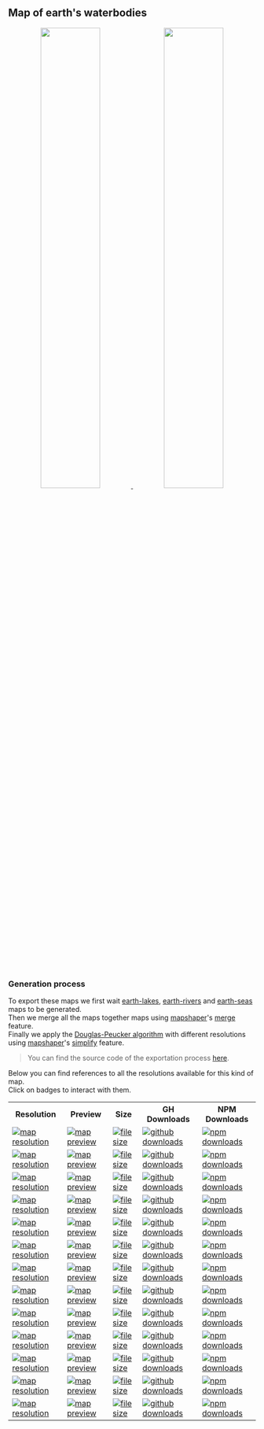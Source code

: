 ## Map of earth's waterbodies
<p align="center">
  <a alt="see earth-waterbodies on mapshaper" href="http://mapshaper.org/?files=https://cdn.rawgit.com/simonepri/geo-maps/master/previews/earth-waterbodies.geo.json">
    <img src="https://raw.githubusercontent.com/simonepri/geo-maps/master/media/geo-maps-earth-waterbodies-shape.png" width ="49%"/>
  </a>
  <a alt="see earth-waterbodies on geojson.io" href="http://geojson.io/#data=data:text/x-url,https://cdn.rawgit.com/simonepri/geo-maps/master/previews/earth-waterbodies.geo.json">
    <img src="https://raw.githubusercontent.com/simonepri/geo-maps/master/media/geo-maps-earth-waterbodies-hover.png" width ="49%"/>
  </a>
</p>

### Generation process
To export these maps we first wait [earth-lakes](./earth-lakes.md), [earth-rivers](./earth-rivers.md) and [earth-seas](./earth-seas.md) maps to be generated.  
Then we merge all the maps together maps using [mapshaper](https://github.com/mbloch/mapshaper)'s [merge](https://github.com/mbloch/mapshaper/wiki/Command-Reference#-merge-layers) feature.  
Finally we apply the [Douglas-Peucker algorithm](https://en.wikipedia.org/wiki/Ramer%E2%80%93Douglas%E2%80%93Peucker_algorithm#Algorithm) with different resolutions using [mapshaper](https://github.com/mbloch/mapshaper)'s [simplify](https://github.com/mbloch/mapshaper/wiki/Command-Reference#-simplify) feature.

> You can find the source code of the exportation process [here](gulp/maps/earth-waterbodies.js).

Below you can find references to all the resolutions available for this kind of map.  
Click on badges to interact with them.

<table>
  <tr>
    <th>Resolution</th>
    <th>Preview</th>
    <th>Size</th>
    <th>GH Downloads</th>
    <th>NPM Downloads</th>
  </tr>

  <tr>
    <td>
      <a href="#earth-waterbodies">
        <img src="https://img.shields.io/badge/resolution-1m-f1c40f.svg" alt="map resolution"/>
      </a>
    </td>
    <td>
      <a href="http://mapshaper.org/?files=https://unpkg.com/@geo-maps/earth-waterbodies-1m/map.geo.json">
        <img src="https://img.shields.io/badge/preview-mapshaper-1abc9c.svg" alt="map preview"/>
      </a>
    </td>
    <td>
      <a href="#earth-waterbodies">
        <img src="http://img.badgesize.io/https://unpkg.com/@geo-maps/earth-waterbodies-1m/map.geo.json" alt="file size"/>
      </a>
    </td>
    <td>
      <a href="https://github.com/simonepri/geo-maps/releases/download/v0.6.0/earth-waterbodies-1m.geo.json">
        <img src="https://img.shields.io/github/downloads/simonepri/geo-maps/latest/earth-waterbodies-1m.geo.json.svg" alt="github downloads"/>
      </a>
    </td>
    <td>
      <a href="https://www.npmjs.com/package/@geo-maps/earth-waterbodies-1m">
        <img src="https://img.shields.io/npm/dm/@geo-maps/earth-waterbodies-1m.svg" alt="npm downloads"/>
      </a>
    </td>
  </tr>

  <tr>
    <td>
      <a href="#earth-waterbodies">
        <img src="https://img.shields.io/badge/resolution-2m5-f1c40f.svg" alt="map resolution"/>
      </a>
    </td>
    <td>
      <a href="http://mapshaper.org/?files=https://unpkg.com/@geo-maps/earth-waterbodies-2m5/map.geo.json">
        <img src="https://img.shields.io/badge/preview-mapshaper-1abc9c.svg" alt="map preview"/>
      </a>
    </td>
    <td>
      <a href="#earth-waterbodies">
        <img src="http://img.badgesize.io/https://unpkg.com/@geo-maps/earth-waterbodies-2m5/map.geo.json" alt="file size"/>
      </a>
    </td>
    <td>
      <a href="https://github.com/simonepri/geo-maps/releases/download/v0.6.0/earth-waterbodies-2m5.geo.json">
        <img src="https://img.shields.io/github/downloads/simonepri/geo-maps/latest/earth-waterbodies-2m5.geo.json.svg" alt="github downloads"/>
      </a>
    </td>
    <td>
      <a href="https://www.npmjs.com/package/@geo-maps/earth-waterbodies-2m5">
        <img src="https://img.shields.io/npm/dm/@geo-maps/earth-waterbodies-2m5.svg" alt="npm downloads"/>
      </a>
    </td>
  </tr>

  <tr>
    <td>
      <a href="#earth-waterbodies">
        <img src="https://img.shields.io/badge/resolution-5m-f1c40f.svg" alt="map resolution"/>
      </a>
    </td>
    <td>
      <a href="http://mapshaper.org/?files=https://unpkg.com/@geo-maps/earth-waterbodies-5m/map.geo.json">
        <img src="https://img.shields.io/badge/preview-mapshaper-1abc9c.svg" alt="map preview"/>
      </a>
    </td>
    <td>
      <a href="#earth-waterbodies">
        <img src="http://img.badgesize.io/https://unpkg.com/@geo-maps/earth-waterbodies-5m/map.geo.json" alt="file size"/>
      </a>
    </td>
    <td>
      <a href="https://github.com/simonepri/geo-maps/releases/download/v0.6.0/earth-waterbodies-5m.geo.json">
        <img src="https://img.shields.io/github/downloads/simonepri/geo-maps/latest/earth-waterbodies-5m.geo.json.svg" alt="github downloads"/>
      </a>
    </td>
    <td>
      <a href="https://www.npmjs.com/package/@geo-maps/earth-waterbodies-5m">
        <img src="https://img.shields.io/npm/dm/@geo-maps/earth-waterbodies-5m.svg" alt="npm downloads"/>
      </a>
    </td>
  </tr>

  <tr>
    <td>
      <a href="#earth-waterbodies">
        <img src="https://img.shields.io/badge/resolution-10m-f1c40f.svg" alt="map resolution"/>
      </a>
    </td>
    <td>
      <a href="http://mapshaper.org/?files=https://unpkg.com/@geo-maps/earth-waterbodies-10m/map.geo.json">
        <img src="https://img.shields.io/badge/preview-mapshaper-1abc9c.svg" alt="map preview"/>
      </a>
    </td>
    <td>
      <a href="#earth-waterbodies">
        <img src="http://img.badgesize.io/https://unpkg.com/@geo-maps/earth-waterbodies-10m/map.geo.json" alt="file size"/>
      </a>
    </td>
    <td>
      <a href="https://github.com/simonepri/geo-maps/releases/download/v0.6.0/earth-waterbodies-10m.geo.json">
        <img src="https://img.shields.io/github/downloads/simonepri/geo-maps/latest/earth-waterbodies-10m.geo.json.svg" alt="github downloads"/>
      </a>
    </td>
    <td>
      <a href="https://www.npmjs.com/package/@geo-maps/earth-waterbodies-10m">
        <img src="https://img.shields.io/npm/dm/@geo-maps/earth-waterbodies-10m.svg" alt="npm downloads"/>
      </a>
    </td>
  </tr>

  <tr>
    <td>
      <a href="#earth-waterbodies">
        <img src="https://img.shields.io/badge/resolution-25m-f1c40f.svg" alt="map resolution"/>
      </a>
    </td>
    <td>
      <a href="http://mapshaper.org/?files=https://unpkg.com/@geo-maps/earth-waterbodies-25m/map.geo.json">
        <img src="https://img.shields.io/badge/preview-mapshaper-1abc9c.svg" alt="map preview"/>
      </a>
    </td>
    <td>
      <a href="#earth-waterbodies">
        <img src="http://img.badgesize.io/https://unpkg.com/@geo-maps/earth-waterbodies-25m/map.geo.json" alt="file size"/>
      </a>
    </td>
    <td>
      <a href="https://github.com/simonepri/geo-maps/releases/download/v0.6.0/earth-waterbodies-25m.geo.json">
        <img src="https://img.shields.io/github/downloads/simonepri/geo-maps/latest/earth-waterbodies-25m.geo.json.svg" alt="github downloads"/>
      </a>
    </td>
    <td>
      <a href="https://www.npmjs.com/package/@geo-maps/earth-waterbodies-25m">
        <img src="https://img.shields.io/npm/dm/@geo-maps/earth-waterbodies-25m.svg" alt="npm downloads"/>
      </a>
    </td>
  </tr>

  <tr>
    <td>
      <a href="#earth-waterbodies">
        <img src="https://img.shields.io/badge/resolution-50m-f1c40f.svg" alt="map resolution"/>
      </a>
    </td>
    <td>
      <a href="http://mapshaper.org/?files=https://unpkg.com/@geo-maps/earth-waterbodies-50m/map.geo.json">
        <img src="https://img.shields.io/badge/preview-mapshaper-1abc9c.svg" alt="map preview"/>
      </a>
    </td>
    <td>
      <a href="#earth-waterbodies">
        <img src="http://img.badgesize.io/https://unpkg.com/@geo-maps/earth-waterbodies-50m/map.geo.json" alt="file size"/>
      </a>
    </td>
    <td>
      <a href="https://github.com/simonepri/geo-maps/releases/download/v0.6.0/earth-waterbodies-50m.geo.json">
        <img src="https://img.shields.io/github/downloads/simonepri/geo-maps/latest/earth-waterbodies-50m.geo.json.svg" alt="github downloads"/>
      </a>
    </td>
    <td>
      <a href="https://www.npmjs.com/package/@geo-maps/earth-waterbodies-50m">
        <img src="https://img.shields.io/npm/dm/@geo-maps/earth-waterbodies-50m.svg" alt="npm downloads"/>
      </a>
    </td>
  </tr>

  <tr>
    <td>
      <a href="#earth-waterbodies">
        <img src="https://img.shields.io/badge/resolution-100m-f1c40f.svg" alt="map resolution"/>
      </a>
    </td>
    <td>
      <a href="http://mapshaper.org/?files=https://unpkg.com/@geo-maps/earth-waterbodies-100m/map.geo.json">
        <img src="https://img.shields.io/badge/preview-mapshaper-1abc9c.svg" alt="map preview"/>
      </a>
    </td>
    <td>
      <a href="#earth-waterbodies">
        <img src="http://img.badgesize.io/https://unpkg.com/@geo-maps/earth-waterbodies-100m/map.geo.json" alt="file size"/>
      </a>
    </td>
    <td>
      <a href="https://github.com/simonepri/geo-maps/releases/download/v0.6.0/earth-waterbodies-100m.geo.json">
        <img src="https://img.shields.io/github/downloads/simonepri/geo-maps/latest/earth-waterbodies-100m.geo.json.svg" alt="github downloads"/>
      </a>
    </td>
    <td>
      <a href="https://www.npmjs.com/package/@geo-maps/earth-waterbodies-100m">
        <img src="https://img.shields.io/npm/dm/@geo-maps/earth-waterbodies-100m.svg" alt="npm downloads"/>
      </a>
    </td>
  </tr>

  <tr>
    <td>
      <a href="#earth-waterbodies">
        <img src="https://img.shields.io/badge/resolution-250m-f1c40f.svg" alt="map resolution"/>
      </a>
    </td>
    <td>
      <a href="http://mapshaper.org/?files=https://unpkg.com/@geo-maps/earth-waterbodies-250m/map.geo.json">
        <img src="https://img.shields.io/badge/preview-mapshaper-1abc9c.svg" alt="map preview"/>
      </a>
    </td>
    <td>
      <a href="#earth-waterbodies">
        <img src="http://img.badgesize.io/https://unpkg.com/@geo-maps/earth-waterbodies-250m/map.geo.json" alt="file size"/>
      </a>
    </td>
    <td>
      <a href="https://github.com/simonepri/geo-maps/releases/download/v0.6.0/earth-waterbodies-250m.geo.json">
        <img src="https://img.shields.io/github/downloads/simonepri/geo-maps/latest/earth-waterbodies-250m.geo.json.svg" alt="github downloads"/>
      </a>
    </td>
    <td>
      <a href="https://www.npmjs.com/package/@geo-maps/earth-waterbodies-250m">
        <img src="https://img.shields.io/npm/dm/@geo-maps/earth-waterbodies-250m.svg" alt="npm downloads"/>
      </a>
    </td>
  </tr>

  <tr>
    <td>
      <a href="#earth-waterbodies">
        <img src="https://img.shields.io/badge/resolution-500m-f1c40f.svg" alt="map resolution"/>
      </a>
    </td>
    <td>
      <a href="http://mapshaper.org/?files=https://unpkg.com/@geo-maps/earth-waterbodies-500m/map.geo.json">
        <img src="https://img.shields.io/badge/preview-mapshaper-1abc9c.svg" alt="map preview"/>
      </a>
    </td>
    <td>
      <a href="#earth-waterbodies">
        <img src="http://img.badgesize.io/https://unpkg.com/@geo-maps/earth-waterbodies-500m/map.geo.json" alt="file size"/>
      </a>
    </td>
    <td>
      <a href="https://github.com/simonepri/geo-maps/releases/download/v0.6.0/earth-waterbodies-500m.geo.json">
        <img src="https://img.shields.io/github/downloads/simonepri/geo-maps/latest/earth-waterbodies-500m.geo.json.svg" alt="github downloads"/>
      </a>
    </td>
    <td>
      <a href="https://www.npmjs.com/package/@geo-maps/earth-waterbodies-500m">
        <img src="https://img.shields.io/npm/dm/@geo-maps/earth-waterbodies-500m.svg" alt="npm downloads"/>
      </a>
    </td>
  </tr>

  <tr>
    <td>
      <a href="#earth-waterbodies">
        <img src="https://img.shields.io/badge/resolution-1km-f1c40f.svg" alt="map resolution"/>
      </a>
    </td>
    <td>
      <a href="http://mapshaper.org/?files=https://unpkg.com/@geo-maps/earth-waterbodies-1km/map.geo.json">
        <img src="https://img.shields.io/badge/preview-mapshaper-1abc9c.svg" alt="map preview"/>
      </a>
    </td>
    <td>
      <a href="#earth-waterbodies">
        <img src="http://img.badgesize.io/https://unpkg.com/@geo-maps/earth-waterbodies-1km/map.geo.json" alt="file size"/>
      </a>
    </td>
    <td>
      <a href="https://github.com/simonepri/geo-maps/releases/download/v0.6.0/earth-waterbodies-1km.geo.json">
        <img src="https://img.shields.io/github/downloads/simonepri/geo-maps/latest/earth-waterbodies-1km.geo.json.svg" alt="github downloads"/>
      </a>
    </td>
    <td>
      <a href="https://www.npmjs.com/package/@geo-maps/earth-waterbodies-1km">
        <img src="https://img.shields.io/npm/dm/@geo-maps/earth-waterbodies-1km.svg" alt="npm downloads"/>
      </a>
    </td>
  </tr>

  <tr>
    <td>
      <a href="#earth-waterbodies">
        <img src="https://img.shields.io/badge/resolution-2km5-f1c40f.svg" alt="map resolution"/>
      </a>
    </td>
    <td>
      <a href="http://mapshaper.org/?files=https://unpkg.com/@geo-maps/earth-waterbodies-2km5/map.geo.json">
        <img src="https://img.shields.io/badge/preview-mapshaper-1abc9c.svg" alt="map preview"/>
      </a>
    </td>
    <td>
      <a href="#earth-waterbodies">
        <img src="http://img.badgesize.io/https://unpkg.com/@geo-maps/earth-waterbodies-2km5/map.geo.json" alt="file size"/>
      </a>
    </td>
    <td>
      <a href="https://github.com/simonepri/geo-maps/releases/download/v0.6.0/earth-waterbodies-2km5.geo.json">
        <img src="https://img.shields.io/github/downloads/simonepri/geo-maps/latest/earth-waterbodies-2km5.geo.json.svg" alt="github downloads"/>
      </a>
    </td>
    <td>
      <a href="https://www.npmjs.com/package/@geo-maps/earth-waterbodies-2km5">
        <img src="https://img.shields.io/npm/dm/@geo-maps/earth-waterbodies-2km5.svg" alt="npm downloads"/>
      </a>
    </td>
  </tr>

  <tr>
    <td>
      <a href="#earth-waterbodies">
        <img src="https://img.shields.io/badge/resolution-5km-f1c40f.svg" alt="map resolution"/>
      </a>
    </td>
    <td>
      <a href="http://mapshaper.org/?files=https://unpkg.com/@geo-maps/earth-waterbodies-5km/map.geo.json">
        <img src="https://img.shields.io/badge/preview-mapshaper-1abc9c.svg" alt="map preview"/>
      </a>
    </td>
    <td>
      <a href="#earth-waterbodies">
        <img src="http://img.badgesize.io/https://unpkg.com/@geo-maps/earth-waterbodies-5km/map.geo.json" alt="file size"/>
      </a>
    </td>
    <td>
      <a href="https://github.com/simonepri/geo-maps/releases/download/v0.6.0/earth-waterbodies-5km.geo.json">
        <img src="https://img.shields.io/github/downloads/simonepri/geo-maps/latest/earth-waterbodies-5km.geo.json.svg" alt="github downloads"/>
      </a>
    </td>
    <td>
      <a href="https://www.npmjs.com/package/@geo-maps/earth-waterbodies-5km">
        <img src="https://img.shields.io/npm/dm/@geo-maps/earth-waterbodies-5km.svg" alt="npm downloads"/>
      </a>
    </td>
  </tr>

  <tr>
    <td>
      <a href="#earth-waterbodies">
        <img src="https://img.shields.io/badge/resolution-10km-f1c40f.svg" alt="map resolution"/>
      </a>
    </td>
    <td>
      <a href="http://mapshaper.org/?files=https://unpkg.com/@geo-maps/earth-waterbodies-10km/map.geo.json">
        <img src="https://img.shields.io/badge/preview-mapshaper-1abc9c.svg" alt="map preview"/>
      </a>
    </td>
    <td>
      <a href="#earth-waterbodies">
        <img src="http://img.badgesize.io/https://unpkg.com/@geo-maps/earth-waterbodies-10km/map.geo.json" alt="file size"/>
      </a>
    </td>
    <td>
      <a href="https://github.com/simonepri/geo-maps/releases/download/v0.6.0/earth-waterbodies-10km.geo.json">
        <img src="https://img.shields.io/github/downloads/simonepri/geo-maps/latest/earth-waterbodies-10km.geo.json.svg" alt="github downloads"/>
      </a>
    </td>
    <td>
      <a href="https://www.npmjs.com/package/@geo-maps/earth-waterbodies-10km">
        <img src="https://img.shields.io/npm/dm/@geo-maps/earth-waterbodies-10km.svg" alt="npm downloads"/>
      </a>
    </td>
  </tr>
</table>
